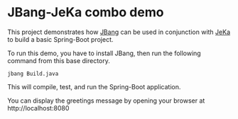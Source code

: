 # JBang-JeKa combo demo

This project demonstrates how [JBang](https://www.jbang.dev/) can be used in conjunction with [JeKa](https://jeka.dev) to 
build a basic Spring-Boot project.

To run this demo, you have to install JBang, then run the following command from this base directory.

```shell
jbang Build.java
```

This will compile, test, and run the Spring-Boot application.

You can display the greetings message by opening your browser at http://localhost:8080
